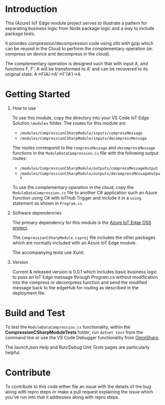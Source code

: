 # Introduction 

This (Azure) IoT Edge module project serves to illustrate a pattern for separating business logic from Node package logic and a way to include package tests. 

It provides compression/decompression code using zlib with gzip which can be reused in the Cloud to perform the complementary operation (ie. compress on device and decompress in the cloud).  

The complementary operation is designed such that with input A, and functions F, F', A will be transformed to A' and can be recovered to its original state. A->F(A)->A'->F'(A')->A

# Getting Started

1. How to use

    To use this module, copy the directory into your VS Code IoT Edge Solution `\modules` folder.
    The routes for this module are
    
    - `/modules/CompressionCSharpModule/inputs/compressMessage`
    - `/modules/CompressionCSharpModule/inputs/decompressMessage`
    
    The routes correspond to the `compressMessage` and `decompressMessage` functions in the `ModuleDataCompression.cs` file with the
    following output routes:

    - `/modules/CompressionCSharpModule/outputs/compressMessageOutput`
    - `/modules/CompressionCSharpModule/outputs/decompressMessageOutput`
    
    To use the complementary operation in the cloud, copy the `ModuleDataCompression.cs` file to another C# 
    application such an Azure Function using C# with IoTHub Trigger and include it in a `using` 
    statement as shown in `Program.cs`.

2.	Software dependencies

    The primary dependency for this module is the [Azure IoT Edge OSS project](https://github.com/Azure/iotedge).

    The `CompressionCSharpModule.csproj` file includes the other packages which are normally included with an Azure IoT Edge module.

    The accompanying tests use Xunit.

3.  Version

    Current & released version is 0.0.1 which includes basic business logic to pass an IoT Edge message through Program.cs
    without modification into the compress or decompress function and send the modified message back to the edgeHub for
    routing as described in the deployment file.

# Build and Test

To test the `ModuleDataCompression.cs` functionality, within the __CompressionCSharpModuleTests__ folder, run `dotnet test` from the command line or use the VS Code Debugger functionality from [OmniSharp](https://github.com/OmniSharp/omnisharp-vscode/wiki).

The _launch.json_ Help and _Run/Debug Unit Tests_ pages are particularly helpful.

# Contribute

To contribute to this code either file an issue with the details of the bug along with repro steps or 
make a pull request explaining the issue which you've run into that it addresses along with repro steps.